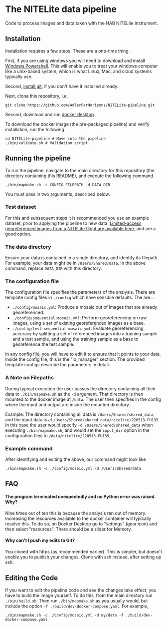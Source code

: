 # The NITELite data pipeline
Code to process images and data taken with the HAB NITELite instrument.

## Installation

Installation requires a few steps.
These are a one-time thing.

First, if you are using windows you will need to download and install
[Windows Powershell](https://learn.microsoft.com/en-us/powershell/scripting/install/installing-powershell?view=powershell-7.4).
This will enable you to treat your windows computer like a unix-based system,
which is what Linux, Mac, and cloud systems typically use.

Second, [install git](https://git-scm.com/book/en/v2/Getting-Started-Installing-Git), if you don't have it installed already.

Next, clone this repository,  i.e.
```shell
git clone https://github.com/AdlerFarHorizons/NITELite-pipeline.git
```

Second, download and run
[docker desktop](https://www.docker.com/products/docker-desktop/).

To download the docker image (the pre-packaged pipeline) and verify installation,
run the following
```shell
cd NITELite-pipeline # Move into the pipeline
./bin/validate.sh # Validation script
```

## Running the pipeline

To run the pipeline, navigate to the main directory for this repository (the
directory containing this README), and execute the following command.
```shell
./bin/mapmake.sh -c CONFIG_FILEPATH -d DATA_DIR
```
You must pass in two arguments, described below.

### Test dataset

For this and subsequent steps it is recommended you use an example dataset,
prior to applying the pipeline to new data.
[Limited-access georeferenced images from a NITELite flight are available
here][FH135-drive], and are a good option.

### The data directory

Ensure your data is contained in a single directory, and identify its filepath.
For example, your data might be in `/Users/Shared/data`.
In the above command, replace `DATA_DIR` with this directory.

### The configuration file

The configuration file specifies the parameters of the analysis.
There are template config files in `./config` which have sensible defaults.
The are...

- `./config/mosaic.yml`: Produce a mosaic out of images that are already
georeferenced.
- `./config/sequential-mosaic.yml`: Perform georeferencing on raw images,
using a set of existing georeferenced images as a base.
- `./config/test-sequential-mosaic.yml`: Evaluate georeferencing accuracy by
splitting a set of referenced images into a training sample and a test sample,
and using the training sample as a base to georeference the test sample.

In any config file, you will have to edit it to ensure that it points to your
data. Inside the config file, this is the "io_manager" section. The provided
template configs describe the parameters in detail.

### A Note on Filepaths

During typical execution the user passes the directory containing all their
data to `./bin/mapmake.sh` as the `-d` argument.
That directory is then mounted to the docker image at `/data`.
The user then specifies in the config where the input and output are
inside the mounted directory.

Example:
The directory containing all data is `/Users/Shared/shared_data`.
and the input data is at `/Users/Shared/shared_data/nitelite/220513-FH135`.
In this case the user would specify `-d /Users/Shared/shared_data` when
executing `./bin/mapmake.sh`, and would set the `input_dir` option in the
configuration files to `/data/nitelite/220513-FH135`.

### Example command

After identifying and editing the above, our command might look like

```shell
./bin/mapmake.sh -c ./config/mosaic.yml -d /Users/Shared/data
```

## FAQ

#### The program terminated unexpectedly and no Python error was raised. Why?

Nine times out of ten this is because the analysis ran out of memory.
Increasing the resources available to the docker container will typically
resolve this. To do so, on Docker Desktop go to "settings" (gear icon)
and then select "resources". There should be a slider for Memory.


#### Why can't I push my edits to Git?
You cloned with https (as recommended earlier). This is simpler, but doesn't enable you to publish your changes. Clone with ssh instead, after setting up ssh.

## Editing the Code

If you want to edit the pipeline code and see the changes take effect, you
have to build the image yourself. To do this, from the main directory
run `./bin/build.sh`. Then run `./bin/mapmake.sh` as you usually would,
but include the option `-f ./build/dev-docker-compose.yaml`.
For example,

```shell
./bin/mapmake.sh -c ./config/mosaic.yml -d my/data -f ./build/dev-docker-compose.yaml
```


[FH135-drive]: https://drive.google.com/drive/folders/1RVNJydEQZ29ElqbNvxbMS5cBAw2bMShU?usp=drive_link
[docker-image]: https://hub.docker.com/r/zhafen/nitelite-pipeline?uuid=9849f18b-9995-486b-9d5a-7a35f69d0c72%0A